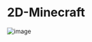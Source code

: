 # 2D-Minecraft

![image](https://github.com/TechieKiddie/2D-Minecraft/assets/125119678/892971bb-9e34-46a0-bf6e-6a34708d0acd)
